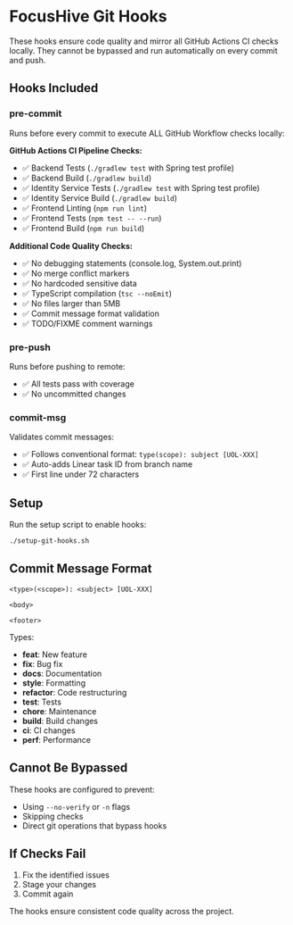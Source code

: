 # FocusHive Git Hooks

These hooks ensure code quality and mirror all GitHub Actions CI checks locally. They cannot be bypassed and run automatically on every commit and push.

## Hooks Included

### pre-commit
Runs before every commit to execute ALL GitHub Workflow checks locally:

**GitHub Actions CI Pipeline Checks:**
- ✅ Backend Tests (`./gradlew test` with Spring test profile)
- ✅ Backend Build (`./gradlew build`)
- ✅ Identity Service Tests (`./gradlew test` with Spring test profile)
- ✅ Identity Service Build (`./gradlew build`)
- ✅ Frontend Linting (`npm run lint`)
- ✅ Frontend Tests (`npm test -- --run`)
- ✅ Frontend Build (`npm run build`)

**Additional Code Quality Checks:**
- ✅ No debugging statements (console.log, System.out.print)
- ✅ No merge conflict markers
- ✅ No hardcoded sensitive data
- ✅ TypeScript compilation (`tsc --noEmit`)
- ✅ No files larger than 5MB
- ✅ Commit message format validation
- ✅ TODO/FIXME comment warnings

### pre-push
Runs before pushing to remote:
- ✅ All tests pass with coverage
- ✅ No uncommitted changes

### commit-msg
Validates commit messages:
- ✅ Follows conventional format: `type(scope): subject [UOL-XXX]`
- ✅ Auto-adds Linear task ID from branch name
- ✅ First line under 72 characters

## Setup

Run the setup script to enable hooks:
```bash
./setup-git-hooks.sh
```

## Commit Message Format

```
<type>(<scope>): <subject> [UOL-XXX]

<body>

<footer>
```

Types:
- **feat**: New feature
- **fix**: Bug fix
- **docs**: Documentation
- **style**: Formatting
- **refactor**: Code restructuring
- **test**: Tests
- **chore**: Maintenance
- **build**: Build changes
- **ci**: CI changes
- **perf**: Performance

## Cannot Be Bypassed

These hooks are configured to prevent:
- Using `--no-verify` or `-n` flags
- Skipping checks
- Direct git operations that bypass hooks

## If Checks Fail

1. Fix the identified issues
2. Stage your changes
3. Commit again

The hooks ensure consistent code quality across the project.